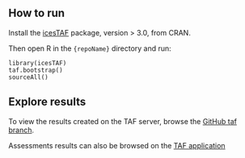 ## How to run

Install the [icesTAF](https://github.com/ices-tools-prod/icesTAF) package, version > 3.0, from CRAN.

Then open R in the `{repoName}` directory and run:

```
library(icesTAF)
taf.bootstrap()
sourceAll()
```

## Explore results

To view the results created on the TAF server, browse the
[GitHub taf branch](https://github.com/ices-taf/{repoName}/tree/taf).

Assessments results can also be browsed on the
[TAF application](https://taf.ices.dk/app/stock#!/{year}/{stock})
